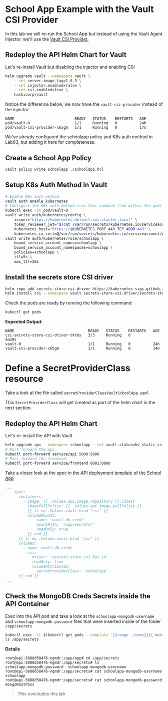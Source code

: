 # School App Example with the Vault CSI Provider

In this lab we will re-run the School App but instead of using the Vault Agent Injector, we'll use the [Vault CSI Provider.](https://www.vaultproject.io/docs/platform/k8s/csi)

## Redeploy the API Helm Chart for Vault

Let's re-install Vault but disabling the injector and enabling CSI

```bash
helm upgrade vault --namespace vault \
    --set server.image.tag=1.9.3 \
    --set injector.enabled=false \
    --set csi.enabled=true \
    hashicorp/vault
```

Notice the difference below, we now have the `vault-csi-provider` instead of the injector
```
NAME                           READY   STATUS    RESTARTS   AGE
pod/vault-0                    1/1     Running   0          24h
pod/vault-csi-provider-c65gm   1/1     Running   0          17s
```

We've already configured the schoolapp policy and K8s auth method in Lab03, but adding it here for completeness.

## Create a School App Policy

```bash
vault policy write schoolapp ./schoolapp.hcl
```

## Setup K8s Auth Method in Vault

```bash
# Enable K8s auth method
vault auth enable kubernetes
# Configure the K8s auth method (run this command from within the pod)
kubectl exec -it pod/vault-0
vault write auth/kubernetes/config \
    issuer="https://kubernetes.default.svc.cluster.local" \
    token_reviewer_jwt="$(cat /var/run/secrets/kubernetes.io/serviceaccount/token)" \
    kubernetes_host="https://$KUBERNETES_PORT_443_TCP_ADDR:443" \
    kubernetes_ca_cert=@/var/run/secrets/kubernetes.io/serviceaccount/ca.crt
vault write auth/kubernetes/role/schoolapp \
    bound_service_account_names=schoolapp \
    bound_service_account_namespaces=schoolapp \
    policies=schoolapp \
    ttl=5s \
    max_ttl=20s
```


## Install the secrets store CSI driver

```bash
helm repo add secrets-store-csi-driver https://kubernetes-sigs.github.io/secrets-store-csi-driver/charts
helm install csi --namespace vault secrets-store-csi-driver/secrets-store-csi-driver
```

Check the pods are ready by running the following command:
```bash
kubectl get pods
```
**Expected Output:**
```
NAME                                 READY   STATUS    RESTARTS   AGE
csi-secrets-store-csi-driver-tkt6s   3/3     Running   0          4m39s
vault-0                              1/1     Running   0          24h
vault-csi-provider-c65gm             1/1     Running   0          14m
```

# Define a SecretProviderClass resource

Take a look at the file called `secretProviderClassVaultSchoolApp.yaml`

This `SecretProviderClass` will get created as part of the helm chart in the next section.

## Redeploy the API Helm Chart

Let's re-install the API with Vault

```bash
helm upgrade api --namespace schoolapp --set vault.status=kv_static_csi,vault.kind=csi schoolapp/schoolapp-api
# Port forward the api
kubectl port-forward service/api 5000:5000
# Port forward the frontend
kubectl port-forward service/frontend 8001:8080
```

Take a closer look at the spec in [the API deployment template of the School App](https://gitlab.com/public-projects3/training/school-app/-/blob/main/deployments/chart-api/templates/api-deployment.yaml)

```yaml
...
    spec:
      containers:
        - image: {{ .Values.api.image.repository }}:latest
          imagePullPolicy: {{ .Values.api.image.pullPolicy }}
          {{ if eq .Values.vault.kind "csi" }}
          volumeMounts:
            - name: 'vault-db-creds'
              mountPath: '/app/secrets/'
              readOnly: true
          {{ end }}
      {{ if eq .Values.vault.kind "csi" }}
      volumes:
        - name: vault-db-creds
          csi:
            driver: 'secrets-store.csi.k8s.io'
            readOnly: true
            volumeAttributes:
              secretProviderClass: 'schoolapp'
      {{ end }}
...
```

## Check the MongoDB Creds Secrets inside the API Container

Exec into the API pod and take a look at the `schoolapp-mongodb-username` and `schoolapp-mongodb-password` files that were inserted inside of the folder `/app/secrets`

```bash
kubectl exec -it $(kubectl get pods --template '{{range .items}}{{.metadata.name}}{{end}}' --selector=app=api) -- bash
ls /app/secrets
```

**Details**
```
root@api-5888d58476-ngmdr:/app/app# cd /app/secrets
root@api-5888d58476-ngmdr:/app/secrets# ls
schoolapp-mongodb-password  schoolapp-mongodb-username
root@api-5888d58476-ngmdr:/app/secrets# cat schoolapp-mongodb-username
schoolapp
root@api-5888d58476-ngmdr:/app/secrets# cat schoolapp-mongodb-password
mongoRootPass
```

> This concludes this lab